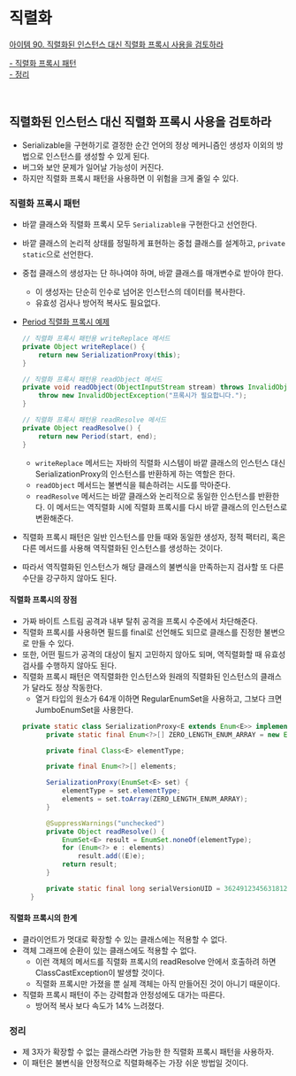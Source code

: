 # 직렬화

[아이템 90. 직렬화된 인스턴스 대신 직렬화 프록시 사용을 검토하라](#직렬화된-인스턴스-대신-직렬화-프록시-사용을-검토하라)

[- 직렬화 프록시 패턴](#직렬화-프록시-패턴)  
[- 정리](#정리)

<br>

## 직렬화된 인스턴스 대신 직렬화 프록시 사용을 검토하라

- Serializable을 구현하기로 결정한 순간 언어의 정상 메커니즘인 생성자 이외의 방법으로 인스턴스를 생성할 수 있게 된다.
- 버그와 보안 문제가 일어날 가능성이 커진다.
- 하지만 직렬화 프록시 패턴을 사용하면 이 위험을 크게 줄일 수 있다.

### 직렬화 프록시 패턴

- 바깥 클래스와 직렬화 프록시 모두 `Serializable을` 구현한다고 선언한다.
- 바깥 클래스의 논리적 상태를 정밀하게 표현하는 중첩 클래스를 설계하고, `private static`으로 선언한다.
- 중첩 클래스의 생성자는 단 하나여야 하며, 바깥 클래스를 매개변수로 받아야 한다.
    - 이 생성자는 단순히 인수로 넘어온 인스턴스의 데이터를 복사한다.
    - 유효성 검사나 방어적 복사도 필요없다.
- [Period 직렬화 프록시 예제](../../src/main/java/study/heejin/chapter12/item90/Period.java)
    ```java
    // 직렬화 프록시 패턴용 writeReplace 메서드
    private Object writeReplace() {
        return new SerializationProxy(this);
    }
  
    // 직렬화 프록시 패턴용 readObject 메서드
    private void readObject(ObjectInputStream stream) throws InvalidObjectException {
        throw new InvalidObjectException("프록시가 필요합니다.");
    }
  
    // 직렬화 프록시 패턴용 readResolve 메서드
    private Object readResolve() {
        return new Period(start, end);
    }
    ```
    - `writeReplace` 메서드는 자바의 직렬화 시스템이 바깥 클래스의 인스턴스 대신 SerializationProxy의 인스턴스를 반환하게 하는 역할은 한다.
    - `readObject` 메서드는 불변식을 훼손하려는 시도를 막아준다.
    - `readResolve` 메서드는 바깥 클래스와 논리적으로 동일한 인스턴스를 반환한다. 이 메서드는 역직렬화 시에 직렬화 프록시를 다시 바깥 클래스의 인스턴스로 변환해준다.

- 직렬화 프록시 패턴은 일반 인스턴스를 만들 때와 동일한 생성자, 정적 팩터리, 혹은 다른 메서드를 사용해 역직렬화된 인스턴스를 생성하는 것이다.
- 따라서 역직렬화된 인스턴스가 해당 클래스의 불변식을 만족하는지 검사할 또 다른 수단을 강구하지 않아도 된다.

#### 직렬화 프록시의 장점

- 가짜 바이트 스트림 공격과 내부 탈취 공격을 프록시 수준에서 차단해준다.
- 직렬화 프록시를 사용하면 필드를 final로 선언해도 되므로 클래스를 진정한 불변으로 만들 수 있다.
- 또한, 어떤 필드가 공격의 대상이 될지 고민하지 않아도 되며, 역직렬화할 때 유효성 검사를 수행하지 않아도 된다.
- 직렬화 프록시 패턴은 역직렬화한 인스턴스와 원래의 직렬화된 인스턴스의 클래스가 달라도 정상 작동한다.
    - 열거 타입의 원소가 64개 이하면 RegularEnumSet을 사용하고, 그보다 크면 JumboEnumSet을 사용한다.
    ```java
    private static class SerializationProxy<E extends Enum<E>> implements java.io.Serializable {
          private static final Enum<?>[] ZERO_LENGTH_ENUM_ARRAY = new Enum<?>[0];

          private final Class<E> elementType;

          private final Enum<?>[] elements;

          SerializationProxy(EnumSet<E> set) {
              elementType = set.elementType;
              elements = set.toArray(ZERO_LENGTH_ENUM_ARRAY);
          }

          @SuppressWarnings("unchecked")
          private Object readResolve() {
              EnumSet<E> result = EnumSet.noneOf(elementType);
              for (Enum<?> e : elements)
                  result.add((E)e);
              return result;
          }

          private static final long serialVersionUID = 362491234563181265L;
      }
    ```

#### 직렬화 프록시의 한계

- 클라이언트가 멋대로 확장할 수 있는 클래스에는 적용할 수 없다.
- 객체 그래프에 순환이 있는 클래스에도 적용할 수 없다.
  - 이런 객체의 메서드를 직렬화 프록시의 readResolve 안에서 호출하려 하면 ClassCastException이 발생할 것이다.
  - 직렬화 프록시만 가졌을 뿐 실제 객체는 아직 만들어진 것이 아니기 때문이다.
- 직렬화 프록시 패턴이 주는 강력함과 안정성에도 대가는 따른다.
  - 방어적 복사 보다 속도가 14% 느려졌다.

### 정리

- 제 3자가 확장할 수 없는 클래스라면 가능한 한 직렬화 프록시 패턴을 사용하자.
- 이 패턴은 불변식을 안정적으로 직렬화해주는 가장 쉬운 방법일 것이다.

<br>
